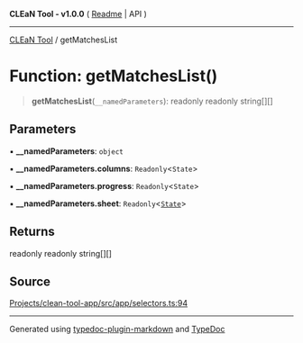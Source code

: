 **CLEaN Tool - v1.0.0** ( [Readme](../README.md) \| API )

***

[CLEaN Tool](../exports.md) / getMatchesList

# Function: getMatchesList()

> **getMatchesList**(`__namedParameters`): readonly readonly string[][]

## Parameters

▪ **\_\_namedParameters**: `object`

▪ **\_\_namedParameters.columns**: `Readonly`\<`State`\>

▪ **\_\_namedParameters.progress**: `Readonly`\<`State`\>

▪ **\_\_namedParameters.sheet**: `Readonly`\<[`State`](../interfaces/State.md)\>

## Returns

readonly readonly string[][]

## Source

[Projects/clean-tool-app/src/app/selectors.ts:94](https://github.com/yuckyh/clean-tool-app/)

***

Generated using [typedoc-plugin-markdown](https://www.npmjs.com/package/typedoc-plugin-markdown) and [TypeDoc](https://typedoc.org/)
